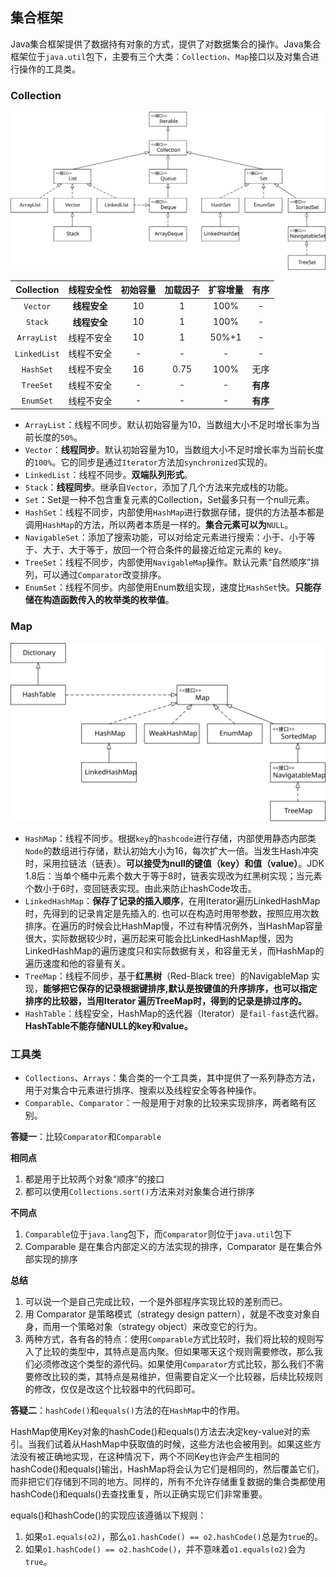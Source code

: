 ## 集合框架

Java集合框架提供了数据持有对象的方式，提供了对数据集合的操作。Java集合框架位于`java.util`包下，主要有三个大类：`Collection`、`Map`接口以及对集合进行操作的工具类。

### Collection

![](/assets/java.util.Collection.svg)

| **Collection** | **线程安全性** | **初始容量** | **加载因子** | **扩容增量** | **有序** |
| :---: | :---: | :---: | :---: | :---: | :---: |
| `Vector` | **线程安全** | 10 | 1 | 100% | - |
| `Stack` | **线程安全** | 10 | 1 | 100% | - |
| `ArrayList` | 线程不安全 | 10 | 1 | 50%+1 | - |
| `LinkedList` | 线程不安全 | - | - | - | - |
| `HashSet` | 线程不安全 | 16 | 0.75 | 100% | 无序 |
| `TreeSet` | 线程不安全 | - | - | - | **有序** |
| `EnumSet` | 线程不安全 | - | - | - | **有序** |

* `ArrayList`：线程不同步。默认初始容量为10，当数组大小不足时增长率为当前长度的`50%`。
* `Vector`：**线程同步**。默认初始容量为10，当数组大小不足时增长率为当前长度的`100%`。它的同步是通过`Iterator`方法加`synchronized`实现的。
* `LinkedList`：线程不同步。**双端队列形式**。
* `Stack`：**线程同步**。继承自`Vector`，添加了几个方法来完成栈的功能。
* `Set`：Set是一种不包含重复元素的Collection，Set最多只有一个null元素。
* `HashSet`：线程不同步，内部使用`HashMap`进行数据存储，提供的方法基本都是调用`HashMap`的方法，所以两者本质是一样的。**集合元素可以为**`NULL`。
* `NavigableSet`：添加了搜索功能，可以对给定元素进行搜索：小于、小于等于、大于、大于等于，放回一个符合条件的最接近给定元素的 key。
* `TreeSet`：线程不同步，内部使用`NavigableMap`操作。默认元素“自然顺序”排列，可以通过`Comparator`改变排序。
* `EnumSet`：线程不同步。内部使用Enum数组实现，速度比`HashSet`快。**只能存储在构造函数传入的枚举类的枚举值**。

### Map

![](/assets/java.util.Map.svg)

* `HashMap`：线程不同步。根据`key`的`hashcode`进行存储，内部使用静态内部类`Node`的数组进行存储，默认初始大小为16，每次扩大一倍。当发生Hash冲突时，采用拉链法（链表）。**可以接受为null的键值（key）和值（value）**。JDK 1.8后：当单个桶中元素个数大于等于8时，链表实现改为红黑树实现；当元素个数小于6时，变回链表实现。由此来防止hashCode攻击。
* `LinkedHashMap`：**保存了记录的插入顺序**，在用Iterator遍历LinkedHashMap时，先得到的记录肯定是先插入的. 也可以在构造时用带参数，按照应用次数排序。在遍历的时候会比HashMap慢，不过有种情况例外，当HashMap容量很大，实际数据较少时，遍历起来可能会比LinkedHashMap慢，因为LinkedHashMap的遍历速度只和实际数据有关，和容量无关，而HashMap的遍历速度和他的容量有关。
* `TreeMap`：线程不同步，基于**红黑树**（Red-Black tree）的NavigableMap 实现，**能够把它保存的记录根据键排序,默认是按键值的升序排序，也可以指定排序的比较器，当用Iterator 遍历TreeMap时，得到的记录是排过序的。**
* `HashTable`：线程安全，HashMap的迭代器（Iterator）是`fail-fast`迭代器。**HashTable不能存储NULL的key和value。**

### 工具类

* `Collections`、`Arrays`：集合类的一个工具类，其中提供了一系列静态方法，用于对集合中元素进行排序、搜索以及线程安全等各种操作。
* `Comparable`、`Comparator`：一般是用于对象的比较来实现排序，两者略有区别。

**答疑一**：比较`Comparator`和`Comparable`

**相同点**

1. 都是用于比较两个对象“顺序”的接口
2. 都可以使用`Collections.sort()`方法来对对象集合进行排序

**不同点**

1. `Comparable`位于`java.lang`包下，而`Comparator`则位于`java.util`包下
2. Comparable 是在集合内部定义的方法实现的排序，Comparator 是在集合外部实现的排序

**总结**

1. 可以说一个是自己完成比较，一个是外部程序实现比较的差别而已。
2. 用 Comparator 是策略模式（strategy design pattern），就是不改变对象自身，而用一个策略对象（strategy object）来改变它的行为。
3. 两种方式，各有各的特点：使用`Comparable`方式比较时，我们将比较的规则写入了比较的类型中，其特点是高内聚。但如果哪天这个规则需要修改，那么我们必须修改这个类型的源代码。如果使用`Comparator`方式比较，那么我们不需要修改比较的类，其特点是易维护，但需要自定义一个比较器，后续比较规则的修改，仅仅是改这个比较器中的代码即可。

**答疑二**：`hashCode()`和`equals()`方法的在`HashMap`中的作用。

HashMap使用Key对象的hashCode()和equals()方法去决定key-value对的索引。当我们试着从HashMap中获取值的时候，这些方法也会被用到。如果这些方法没有被正确地实现，在这种情况下，两个不同Key也许会产生相同的hashCode()和equals()输出，HashMap将会认为它们是相同的，然后覆盖它们，而非把它们存储到不同的地方。同样的，所有不允许存储重复数据的集合类都使用hashCode()和equals()去查找重复，所以正确实现它们非常重要。

equals()和hashCode()的实现应该遵循以下规则：
1. 如果`o1.equals(o2)`，那么`o1.hashCode() == o2.hashCode()`总是为`true`的。
2. 如果`o1.hashCode() == o2.hashCode()`，并不意味着`o1.equals(o2)`会为`true`。